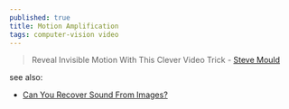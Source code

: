 ```yaml
---
published: true
title: Motion Amplification
tags: computer-vision video
---
```

> Reveal Invisible Motion With This Clever Video Trick - [Steve Mould](https://www.youtube.com/watch?v=rEoc0YoALt0)

see also:
- [Can You Recover Sound From Images?](https://www.youtube.com/watch?v=eUzB0L0mSCI)